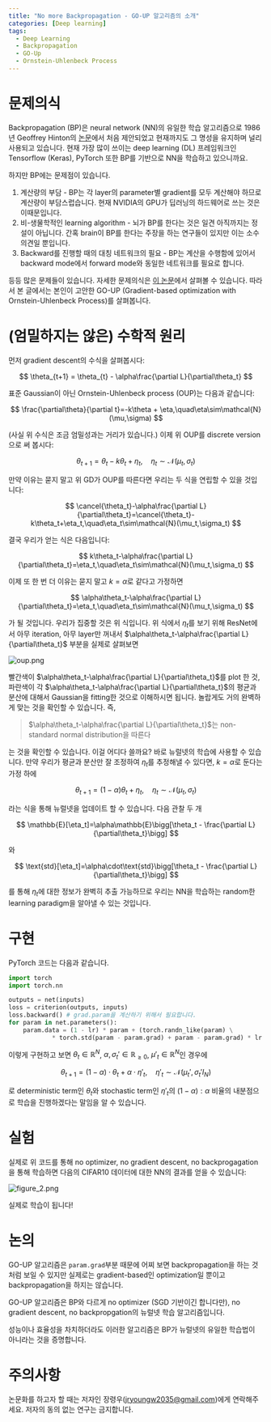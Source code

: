 ```yaml
---
title: "No more Backpropagation - GO-UP 알고리즘의 소개"
categories: [Deep learning]
tags:
  - Deep Learning
  - Backpropagation
  - GO-Up
  - Ornstein-Uhlenbeck Process
---
```

# 문제의식

Backpropagation (BP)은 neural network (NN)의 유일한 학습 알고리즘으로 1986년 Geoffrey Hinton의 [논문](https://www.nature.com/articles/323533a0)에서 처음 제안되었고 현재까지도 그 명성을 유지하며 널리 사용되고 있습니다. 현재 가장 많이 쓰이는 deep learning (DL) 프레임워크인 Tensorflow (Keras), PyTorch 또한 BP를 기반으로 NN을 학습하고 있으니까요.

하지만 BP에는 문제점이 있습니다.

1. 계산량의 부담 - BP는 각 layer의 parameter별 gradient를 모두 계산해야 하므로 계산량이 부담스럽습니다. 현재 NVIDIA의 GPU가 딥러닝의 하드웨어로 쓰는 것은 이때문입니다.
2. 비-생물학적인 learning algorithm - 뇌가 BP를 한다는 것은 일견 아직까지는 정설이 아닙니다. 간혹 brain이 BP를 한다는 주장을 하는 연구들이 있지만 이는 소수의견일 뿐입니다.
3. Backward를 진행할 때의 대칭 네트워크의 필요 - BP는 계산을 수행함에 있어서 backward mode에서 forward mode와 동일한 네트워크를 필요로 합니다.

등등 많은 문제들이 있습니다. 자세한 문제의식은 [이 논문](https://www.nature.com/articles/s41583-020-0277-3)에서 살펴볼 수 있습니다. 따라서 본 글에서는 본인이 고안한 GO-UP (Gradient-based optimization with Ornstein-Uhlenbeck Process)를 살펴봅니다.

# (엄밀하지는 않은) 수학적 원리

먼저 gradient descent의 수식을 살펴봅시다:

$$
\theta_{t+1} = \theta_{t} - \alpha\frac{\partial L}{\partial\theta_t}
$$

표준 Gaussian이 아닌 Ornstein-Uhlenbeck process (OUP)는 다음과 같습니다:

$$
\frac{\partial\theta}{\partial t}=-k\theta + \eta,\quad\eta\sim\mathcal{N}(\mu,\sigma)
$$

(사실 위 수식은 조금 엄밀성과는 거리가 있습니다.) 이제 위 OUP를 discrete version으로 써 봅시다:

$$
\theta_{t+1}=\theta_t-k\theta_t+\eta_t,\quad\eta_t\sim\mathcal{N}(\mu_t,\sigma_t)
$$

만약 이유는 묻지 말고 위 GD가 OUP를 따른다면 우리는 두 식을 연립할 수 있을 것입니다:

$$
\cancel{\theta_t}-\alpha\frac{\partial L}{\partial\theta_t}=\cancel{\theta_t}-k\theta_t+\eta_t,\quad\eta_t\sim\mathcal{N}(\mu_t,\sigma_t)
$$

결국 우리가 얻는 식은 다음입니다:

$$
k\theta_t-\alpha\frac{\partial L}{\partial\theta_t}=\eta_t,\quad\eta_t\sim\mathcal{N}(\mu_t,\sigma_t)
$$

이제 또 한 번 더 이유는 묻지 말고 $k=\alpha$로 같다고 가정하면

$$
\alpha\theta_t-\alpha\frac{\partial L}{\partial\theta_t}=\eta_t,\quad\eta_t\sim\mathcal{N}(\mu_t,\sigma_t)
$$

가 될 것입니다. 우리가 집중할 것은 위 식입니다. 위 식에서 $\eta_t$를 보기 위해 ResNet에서 아무 iteration, 아무 layer만 꺼내서 $\alpha\theta_t-\alpha\frac{\partial L}{\partial\theta_t}$ 부분을 실제로 살펴보면

![oup.png](No%20more%20Backpropagation%20GO-UP%20%EC%95%8C%EA%B3%A0%EB%A6%AC%EC%A6%98%20298d2b05537380938b77fd7f34e7f788/oup.png)

빨간색이 $\alpha\theta_t-\alpha\frac{\partial L}{\partial\theta_t}$를 plot 한 것, 파란색이 각 $\alpha\theta_t-\alpha\frac{\partial L}{\partial\theta_t}$의 평균과 분산에 대해서 Gaussian을 fitting한 것으로 이해하시면 됩니다. 놀랍게도 거의 완벽하게 맞는 것을 확인할 수 있습니다. 즉,

> $\alpha\theta_t-\alpha\frac{\partial L}{\partial\theta_t}$는 non-standard normal distribution을 따른다
> 

는 것을 확인할 수 있습니다. 이걸 어디다 쓸까요? 바로 뉴럴넷의 학습에 사용할 수 있습니다. 만약 우리가 평균과 분산만 잘 조정하여 $\eta_t$를 추정해낼 수 있다면, $k=\alpha$로 둔다는 가정 하에

$$
\theta_{t+1}=(1-\alpha)\theta_t+\eta_t,\quad\eta_t\sim\mathcal{N}(\mu_t,\sigma_t)
$$

라는 식을 통해 뉴럴넷을 업데이트 할 수 있습니다. 다음 관찰 두 개

$$
\mathbb{E}[\eta_t]=\alpha\mathbb{E}\bigg[\theta_t - \frac{\partial L}{\partial\theta_t}\bigg]
$$

와

$$
\text{std}[\eta_t]=\alpha\cdot\text{std}\bigg[\theta_t - \frac{\partial L}{\partial\theta_t}\bigg]
$$

를 통해 $\eta_t$에 대한 정보가 완벽히 추출 가능하므로 우리는 NN을 학습하는 random한 learning paradigm을 알아낼 수 있는 것입니다.

# 구현

PyTorch 코드는 다음과 같습니다.

```python
import torch
import torch.nn

outputs = net(inputs)
loss = criterion(outputs, inputs)
loss.backward() # grad.param을 계산하기 위해서 필요합니다.
for param in net.parameters():
    param.data = (1 - lr) * param + (torch.randn_like(param) \
            * torch.std(param - param.grad) + param - param.grad) * lr
```

이렇게 구현하고 보면 $\theta_{t}\in\mathbb{R}^N$, $\alpha,\sigma_t'\in\mathbb{R}_{\geq0}$, $\mu'_t\in\mathbb{R}^N$인 경우에

$$
\theta_{t+1} = (1-\alpha)\cdot\theta_{t} + \alpha\cdot\eta'_t,\quad\eta'_t\sim\mathcal{N}(\mu_t',\sigma_t'I_N)
$$

로 deterministic term인 $\theta_t$와 stochastic term인 $\eta'_t$의 $(1-\alpha):\alpha$ 비율의 내분점으로 학습을 진행하겠다는 말임을 알 수 있습니다.

# 실험

실제로 위 코드를 통해 no optimizer, no gradient descent, no backprogagation을 통해 학습하면 다음의 CIFAR10 데이터에 대한 NN의 결과를 얻을 수 있습니다:

![figure_2.png](No%20more%20Backpropagation%20GO-UP%20%EC%95%8C%EA%B3%A0%EB%A6%AC%EC%A6%98%20298d2b05537380938b77fd7f34e7f788/figure_2.png)

실제로 학습이 됩니다!

# 논의

GO-UP 알고리즘은 `param.grad`부분 때문에 어찌 보면 backpropagation을 하는 것처럼 보일 수 있지만 실제로는 gradient-based인 optimization일 뿐이고 backpropagation을 하지는 않습니다.

GO-UP 알고리즘은 BP와 다르게 no optimizer (SGD 기반이긴 합니다만), no gradient descent, no backpropgation의 뉴럴넷 학습 알고리즘입니다.

성능이나 효율성을 차치하더라도 이러한 알고리즘은 BP가 뉴럴넷의 유일한 학습법이 아니라는 것을 증명합니다.

# 주의사항

논문화를 하고자 할 때는 저자인 장령우(jryoungw2035@gmail.com)에게 연락해주세요. 저자의 동의 없는 연구는 금지합니다.
